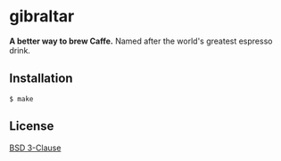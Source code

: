 # gibraltar

**A better way to brew Caffe.** Named after the world's greatest espresso drink.

## Installation

    $ make

## License

[BSD 3-Clause](https://github.com/pavlovml/gibraltar/blob/master/LICENSE)
